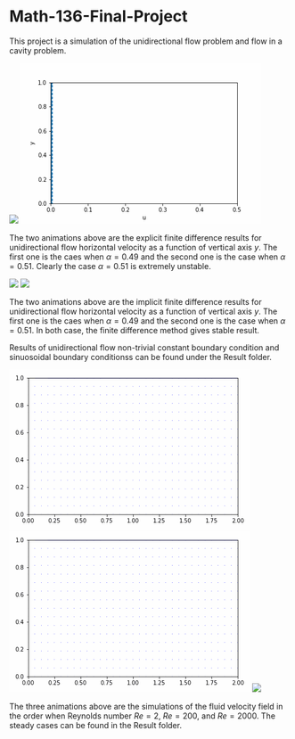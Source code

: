 # Math-136-Final-Project
This project is a simulation of the unidirectional flow problem and flow in a cavity problem.

![](https://github.com/ZT220501/Math-136-Final-Project/blob/main/Result/uniflow_explicit_trivial_boundary.gif) 
![](https://github.com/ZT220501/Math-136-Final-Project/blob/main/Result/uniflow_explicit_trivial_boundary_unstable.gif)

The two animations above are the explicit finite difference results for unidirectional flow horizontal velocity as a function of vertical axis $y$. The first one is the caes when $\alpha=0.49$ and the second one is the case when $\alpha=0.51$. Clearly the case $\alpha=0.51$ is extremely unstable.

![](https://github.com/ZT220501/Math-136-Final-Project/blob/main/Result/uniflow_implicit_trivial_boundary0.49.gif)
![](https://github.com/ZT220501/Math-136-Final-Project/blob/main/Result/uniflow_implicit_trivial_boundary0.51.gif)

The two animations above are the implicit finite difference results for unidirectional flow horizontal velocity as a function of vertical axis $y$. The first one is the caes when $\alpha=0.49$ and the second one is the case when $\alpha=0.51$. In both case, the finite difference method gives stable result.

Results of unidirectional flow non-trivial constant boundary condition and sinuosoidal boundary conditionss can be found under the Result folder.

![](https://github.com/ZT220501/Math-136-Final-Project/blob/main/Result/Low_Reynold_Simulation_Re2.gif)
![](https://github.com/ZT220501/Math-136-Final-Project/blob/main/Result/Middle_Reynold_Simulation_Re200.gif)
![](https://github.com/ZT220501/Math-136-Final-Project/blob/main/Result/High_Reynold_Simulation_Re2000.gif)

The three animations above are the simulations of the fluid velocity field in the order when Reynolds number $Re=2$, $Re=200$, and $Re=2000$. The steady cases can be found in the Result folder.
